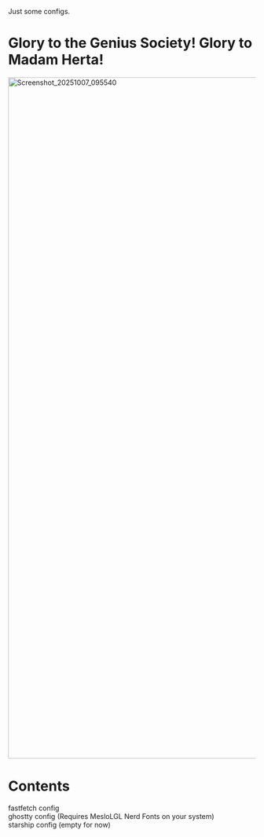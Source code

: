 Just some configs.

# Glory to the Genius Society! Glory to Madam Herta!

<img width="2534" height="1387" alt="Screenshot_20251007_095540" src="https://github.com/user-attachments/assets/8ce6fd26-2320-48a4-82cc-77ec51fdbf3f" />

# Contents

fastfetch config<br/>
ghostty config (Requires MesloLGL Nerd Fonts on your system)<br/>
starship config (empty for now)

